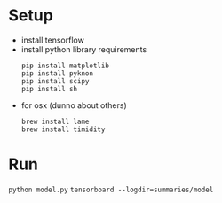 # Setup

- install tensorflow
- install python library requirements
  ```
  pip install matplotlib
  pip install pyknon
  pip install scipy
  pip install sh
  ```
- for osx (dunno about others)
  ```
  brew install lame
  brew install timidity
  ```

# Run

  `python model.py`
  `tensorboard --logdir=summaries/model`
